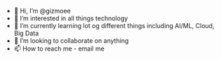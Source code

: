- 👋 Hi, I’m @gizmoee
- 👀 I’m interested in all things technology
- 🌱 I’m currently learning lot og different things including AI/ML, Cloud, Big Data
- 💞️ I’m looking to collaborate on anything
- 📫 How to reach me - email me

<!---
gizmoee/gizmoee is a ✨ special ✨ repository because its `README.md` (this file) appears on your GitHub profile.
You can click the Preview link to take a look at your changes.
--->
